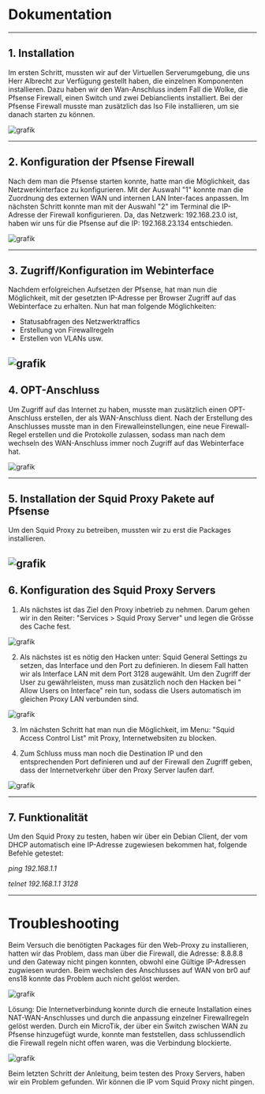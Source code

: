 # Dokumentation #
---
**1. Installation**
---
Im ersten Schritt, mussten wir auf der Virtuellen Serverumgebung, die uns Herr Albrecht zur Verfügung gestellt haben, die einzelnen Komponenten installieren.
Dazu haben wir den Wan-Anschluss indem Fall die Wolke, die Pfsense Firewall, einen Switch und zwei Debianclients installiert. Bei der Pfsense Firewall musste man zusätzlich das Iso File installieren, um sie danach starten zu können. 

![grafik](https://user-images.githubusercontent.com/89446419/134162446-d5015b77-cc9f-4ae3-835c-db780d70301e.png)

---
**2. Konfiguration der Pfsense Firewall**
---
Nach dem man die Pfsense starten konnte, hatte man die Möglichkeit, das Netzwerkinterface zu konfigurieren. Mit der Auswahl "1" konnte man die Zuordnung des externen WAN und internen LAN Inter-faces anpassen. Im nächsten Schritt konnte man mit der Auswahl "2" im Terminal die IP-Adresse der Firewall konfigurieren. Da, das Netzwerk: 192.168.23.0 ist, haben wir uns für die Pfsense auf die IP: 192.168.23.134 entschieden. 

![grafik](https://user-images.githubusercontent.com/89446419/134164514-d5c9cd44-6c18-415f-8acf-dc3da922cd34.png)

---
**3. Zugriff/Konfiguration im Webinterface**
---
Nachdem erfolgreichen Aufsetzen der Pfsense, hat man nun die Möglichkeit, mit der gesetzten IP-Adresse per Browser Zugriff auf das Webinterface zu erhalten. Nun hat man folgende Möglichkeiten: 
- Statusabfragen des Netzwerktraffics
- Erstellung von Firewallregeln
- Erstellen von VLANs usw.

![grafik](https://user-images.githubusercontent.com/89446419/134165610-f87976c8-7430-467c-ab2c-f0873417010b.png)
---
**4. OPT-Anschluss**
---
Um Zugriff auf das Internet zu haben, musste man zusätzlich einen OPT-Anschluss erstellen, der als WAN-Anschluss dient.
Nach der Erstellung des Anschlusses musste man in den Firewalleinstellungen, eine neue Firewall-Regel erstellen und die Protokolle zulassen, sodass man nach dem wechseln des WAN-Anschluss immer noch Zugriff auf das Webinterface hat.

![grafik](https://user-images.githubusercontent.com/89446419/134173182-89aad81d-da4a-4b1b-952d-0a4417a5b76c.png)

---
**5. Installation der Squid Proxy Pakete auf Pfsense** 
----
Um den Squid Proxy zu betreiben, mussten wir zu erst die Packages installieren.

![grafik](https://user-images.githubusercontent.com/89446419/134197647-cd3417fa-75b4-47ee-ba42-1f72d1d48049.png)
---
**6. Konfiguration des Squid Proxy Servers**
---
1. Als nächstes ist das Ziel den Proxy inbetrieb zu nehmen. Darum gehen wir in den Reiter: "Services > Squid Proxy Server" und legen die Grösse des Cache fest.

![grafik](https://user-images.githubusercontent.com/89446419/134207862-51b2b03b-2183-4446-83bd-dda95ebfe7af.png)


2. Als nächstes ist es nötig den Hacken unter: Squid General Settings zu setzen, das Interface und den Port zu definieren. In diesem Fall hatten wir als Interface LAN mit dem Port 3128 augewählt. Um den Zugriff der User zu gewährleisten, muss man zusätzlich noch den Hacken bei " Allow Users on Interface" rein tun, sodass die Users automatisch im gleichen Proxy LAN verbunden sind.

![grafik](https://user-images.githubusercontent.com/89446419/134208303-49c96a36-56c5-4dbc-9a8d-df84507867f0.png)


3. Im nächsten Schritt hat man nun die Möglichkeit, im Menu: "Squid Access Control List" mit Proxy, Internetwebsiten zu blocken.



4. Zum Schluss muss man noch die Destination IP und den entsprechenden Port definieren und auf der Firewall den Zugriff geben, dass der Internetverkehr über den Proxy Server laufen darf.

![grafik](https://user-images.githubusercontent.com/89446419/134208804-f9883fe5-258a-416e-8480-a908e6c10819.png)

---
**7. Funktionalität**
---
Um den Squid Proxy zu testen, haben wir über ein Debian Client, der vom DHCP automatisch eine IP-Adresse zugewiesen bekommen hat, folgende Befehle getestet:

_ping 192.168.1.1_

_telnet 192.168.1.1 3128_

---
# Troubleshooting #
Beim Versuch die benötigten Packages für den Web-Proxy zu installieren, hatten wir das Problem, dass man über die Firewall, die Adresse: 8.8.8.8 und den Gateway nicht pingen konnten, obwohl eine Gültige IP-Adressen zugwiesen wurden. Beim wechslen des Anschlusses auf WAN von br0 auf ens18 konnte das Problem auch nicht gelöst werden.

![grafik](https://user-images.githubusercontent.com/89446419/134184334-b29296a1-9561-4c93-93ac-ab1d4a98eb0d.png)

Lösung: Die Internetverbindung konnte durch die erneute Installation eines NAT-WAN-Anschlusses und durch die anpassung einzelner Firewallregeln gelöst werden.
Durch ein MicroTik, der über ein Switch zwischen WAN zu Pfsense hinzugefügt wurde, konnte man feststellen, dass schlussendlich die Firewall regeln nicht offen waren, was die Verbindung blockierte. 

![grafik](https://user-images.githubusercontent.com/89446419/134189005-a5fc7417-b9a9-490a-a47b-80c72c046b85.png)

Beim letzten Schritt der Anleitung, beim testen des Proxy Servers, haben wir ein Problem gefunden. Wir können die IP vom Squid Proxy nicht pingen. 





